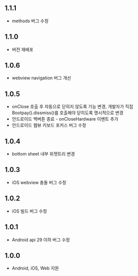 ## 1.1.1
* methods 버그 수정 

## 1.1.0
* 버전 재배포  

## 1.0.6
* webview navigation 버그 개선 

## 1.0.5
* onClose 호출 후 자동으로 닫히지 않도록 기능 변경, 개발자가 직접 Bootpay().dissmiss()를 호출해야 닫히도록 명시적으로 변경
* 안드로이드 백버튼 종료 - onCloseHardware 이벤트 추가 
* 안드로이드 웹뷰 키보드 포커스 버그 수정 

## 1.0.4
* bottom sheet 내부 위젯트리 변경   

## 1.0.3
* iOS webview 충돌 버그 수정  

## 1.0.2
* iOS 빌드 버그 수정  

## 1.0.1
* Android api 29 이하 버그 수정  

## 1.0.0
* Android, iOS, Web 지원 